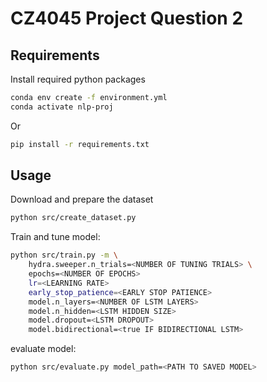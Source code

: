 # CZ4045 Project Question 2
## Requirements
Install required python packages
```bash
conda env create -f environment.yml
conda activate nlp-proj
```
Or
```bash
pip install -r requirements.txt
```
## Usage
Download and prepare the dataset
```bash
python src/create_dataset.py
```

Train and tune model:
```bash
python src/train.py -m \
    hydra.sweeper.n_trials=<NUMBER OF TUNING TRIALS> \
    epochs=<NUMBER OF EPOCHS>
    lr=<LEARNING RATE>
    early_stop_patience=<EARLY STOP PATIENCE>
    model.n_layers=<NUMBER OF LSTM LAYERS>
    model.n_hidden=<LSTM HIDDEN SIZE>
    model.dropout=<LSTM DROPOUT>
    model.bidirectional=<true IF BIDIRECTIONAL LSTM>
```

evaluate model:
```bash
python src/evaluate.py model_path=<PATH TO SAVED MODEL>
```

